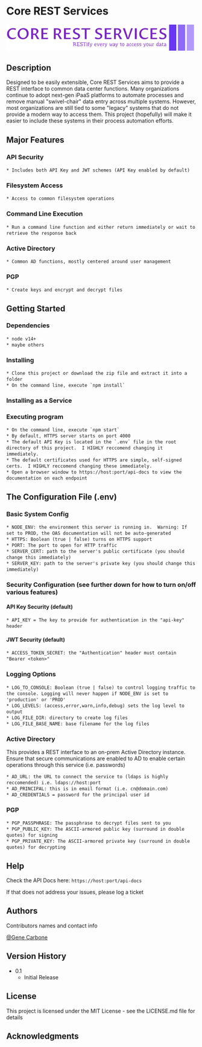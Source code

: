 # Core REST Services
![](https://github.com/gcarbone/core-rest-services/raw/main/public/ui/core-rest-services-logo-zip-file/png/logo-no-background.png)


## Description

Designed to be easily extensible, Core REST Services aims to provide a REST interface to common data center functions.  Many organizations continue to adopt next-gen iPaaS platforms to automate processes and remove manual "swivel-chair" data entry across multiple systems.  However, most organizations are still tied to some "legacy" systems that do not provide a modern way to access them.  This project (hopefully) will make it easier to include these systems in their process automation efforts.

## Major Features

### API Security

    * Includes both API Key and JWT schemes (API Key enabled by default)

### Filesystem Access

    * Access to common filesystem operations

### Command Line Execution

    * Run a command line function and either return immediately or wait to retrieve the response back

### Active Directory

    * Common AD functions, mostly centered around user management

### PGP

    * Create keys and encrypt and decrypt files

## Getting Started

### Dependencies

    * node v14+
    * maybe others

### Installing

    * Clone this project or download the zip file and extract it into a folder
    * On the command line, execute `npm install`

### Installing as a Service

### Executing program

    * On the command line, execute `npm start`
    * By default, HTTPS server starts on port 4000
    * The default API Key is located in the `.env` file in the root directory of this project.  I HIGHLY reccomend changing it immediately.
    * The default certificates used for HTTPS are simple, self-signed certs.  I HIGHLY reccomend changing these immediately.
    * Open a browser window to https://host:port/api-docs to view the documentation on each endpoint

## The Configuration File (.env)
### Basic System Config
    * NODE_ENV: the environment this server is running in.  Warning: If set to PROD, the OAS documentation will not be auto-generated
    * HTTPS: Boolean (true | false) turns on HTTPS support
    * PORT: The port to open for HTTP traffic
    * SERVER_CERT: path to the server's public certificate (you should change this immediately)
    * SERVER_KEY: path to the server's private key (you should change this immediately)

### Security Configuration (see further down for how to turn on/off various features)
#### API Key Security (default)
    * API_KEY = The key to provide for authentication in the "api-key" header

#### JWT Security (default)
    * ACCESS_TOKEN_SECRET: the "Authentication" header must contain "Bearer <token>"

### Logging Options
    * LOG_TO_CONSOLE: Boolean (true | false) to control logging traffic to the console. Logging will never happen if NODE_ENV is set to 'production' or 'PROD'
    * LOG_LEVELS: (access,error,warn,info,debug) sets the log level to output
    * LOG_FILE_DIR: directory to create log files
    * LOG_FILE_BASE_NAME: base filename for the log files

### Active Directory
This provides a REST interface to an on-prem Active Directory instance.  Ensure that secure communications are enabled to AD to enable certain operations through this service (i.e. passwords)

    * AD_URL: the URL to connect the service to (ldaps is highly reccomended) i.e. ldaps://host:port
    * AD_PRINCIPAL: this is in email format (i.e. cn@domain.com)
    * AD_CREDENTIALS = password for the principal user id

### PGP

    * PGP_PASSPHRASE: The passphrase to decrypt files sent to you
    * PGP_PUBLIC_KEY: The ASCII-armored public key (surround in double quotes) for signing
    * PGP_PRIVATE_KEY: The ASCII-armored private key (surround in double quotes) for decrypting


## Help

Check the API Docs here:  `https://host:port/api-docs`

If that does not address your issues, please log a ticket

## Authors

Contributors names and contact info

[@Gene Carbone](https://github.io/gcarbone)

## Version History

* 0.1
    * Initial Release

## License

This project is licensed under the MIT License - see the LICENSE.md file for details

## Acknowledgments

